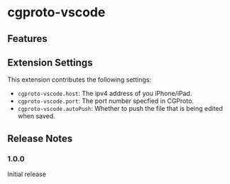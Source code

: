 # cgproto-vscode



## Features



## Extension Settings

This extension contributes the following settings:

* `cgproto-vscode.host`: The ipv4 address of you iPhone/iPad.
* `cgproto-vscode.port`: The port number specfied in CGProto.
* `cgproto-vscode.autoPush`: Whether to push the file that is being edited when saved.

## Release Notes

### 1.0.0

Initial release

